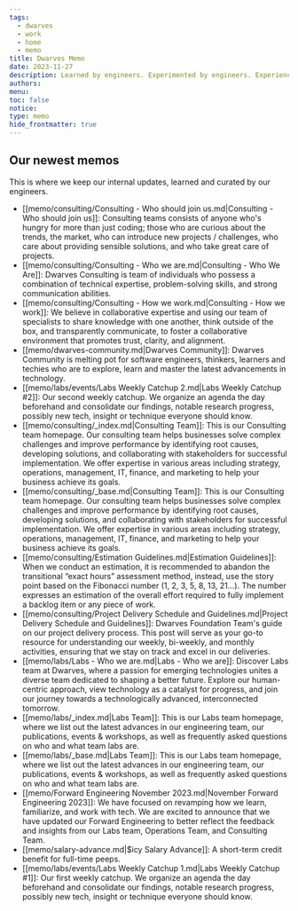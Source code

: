 ```yaml
---
tags:
  - dwarves
  - work
  - home
  - memo
title: Dwarves Memo
date: 2023-11-27
description: Learned by engineers. Experimented by engineers. Experienced by engineers. Written by Dwarves for product craftsmen.
authors: 
menu: 
toc: false
notice: 
type: memo
hide_frontmatter: true
---
```

## Our newest memos

This is where we keep our internal updates, learned and curated by our engineers.

- [[memo/consulting/Consulting - Who should join us.md|Consulting - Who should join us]]: Consulting teams consists of anyone who's hungry for more than just coding; those who are curious about the trends, the market, who can introduce new projects / challenges, who care about providing sensible solutions, and who take great care of projects.
- [[memo/consulting/Consulting - Who we are.md|Consulting - Who We Are]]: Dwarves Consulting is team of individuals who possess a combination of technical expertise, problem-solving skills, and strong communication abilities.
- [[memo/consulting/Consulting - How we work.md|Consulting - How we work]]: We believe in collaborative expertise and using our team of specialists to share knowledge with one another, think outside of the box, and transparently communicate, to foster a collaborative environment that promotes trust, clarity, and alignment.
- [[memo/dwarves-community.md|Dwarves Community]]: Dwarves Community is melting pot for software engineers, thinkers, learners and techies who are to explore, learn and master the latest advancements in technology.
- [[memo/labs/events/Labs Weekly Catchup 2.md|Labs Weekly Catchup #2]]: Our second weekly catchup. We organize an agenda the day beforehand and consolidate our findings, notable research progress, possibly new tech, insight or technique everyone should know.
- [[memo/consulting/_index.md|Consulting Team]]: This is our Consulting team homepage. Our consulting team helps businesses solve complex challenges and improve performance by identifying root causes, developing solutions, and collaborating with stakeholders for successful implementation. We offer expertise in various areas including strategy, operations, management, IT, finance, and marketing to help your business achieve its goals.
- [[memo/consulting/_base.md|Consulting Team]]: This is our Consulting team homepage. Our consulting team helps businesses solve complex challenges and improve performance by identifying root causes, developing solutions, and collaborating with stakeholders for successful implementation. We offer expertise in various areas including strategy, operations, management, IT, finance, and marketing to help your business achieve its goals.
- [[memo/consulting/Estimation Guidelines.md|Estimation Guidelines]]: When we conduct an estimation, it is recommended to abandon the transitional “exact hours” assessment method, instead, use the story point based on the Fibonacci number (1, 2, 3, 5, 8, 13, 21…). The number expresses an estimation of the overall effort required to fully implement a backlog item or any piece of work.
- [[memo/consulting/Project Delivery Schedule and Guidelines.md|Project Delivery Schedule and Guidelines]]: Dwarves Foundation Team's guide on our project delivery process. This post will serve as your go-to resource for understanding our weekly, bi-weekly, and monthly activities, ensuring that we stay on track and excel in our deliveries.
- [[memo/labs/Labs - Who we are.md|Labs - Who we are]]: Discover Labs team at Dwarves, where a passion for emerging technologies unites a diverse team dedicated to shaping a better future. Explore our human-centric approach, view technology as a catalyst for progress, and join our journey towards a technologically advanced, interconnected tomorrow.
- [[memo/labs/_index.md|Labs Team]]: This is our Labs team homepage, where we list out the latest advances in our engineering team, our publications, events & workshops, as well as frequently asked questions on who and what team labs are.
- [[memo/labs/_base.md|Labs Team]]: This is our Labs team homepage, where we list out the latest advances in our engineering team, our publications, events & workshops, as well as frequently asked questions on who and what team labs are.
- [[memo/Forward Engineering November  2023.md|November Forward Engineering 2023]]: We have focused on revamping how we learn, familiarize, and work with tech. We are excited to announce that we have updated our Forward Engineering to better reflect the feedback and insights from our Labs team, Operations Team, and Consulting Team.
- [[memo/salary-advance.md|$icy Salary Advance]]: A short-term credit benefit for full-time peeps.
- [[memo/labs/events/Labs Weekly Catchup 1.md|Labs Weekly Catchup #1]]: Our first weekly catchup. We organize an agenda the day beforehand and consolidate our findings, notable research progress, possibly new tech, insight or technique everyone should know.

